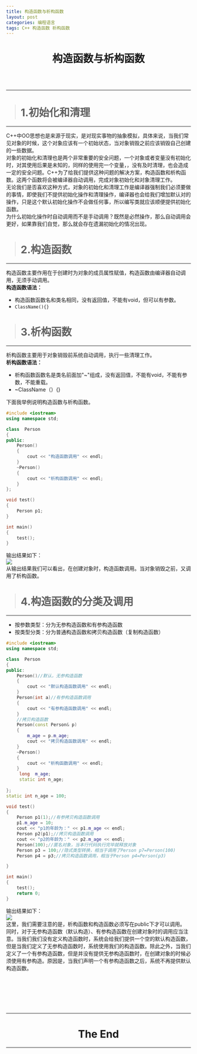 ```yaml
---
title: 构造函数与析构函数
layout: post
categories: 编程语言
tags: C++ 构造函数 析构函数
---
```

# <center>构造函数与析构函数<center/>  

<br/>
<br/>



-------------------------------  
>#  1.初始化和清理  

----------------------------------  
C++中OO思想也是来源于现实，是对现实事物的抽象模拟，具体来说，当我们常见对象的时候，这个对象应该有一个初始状态，当对象销毁之前应该销毁自己创建的一些数据。  
对象的初始化和清理也是两个非常重要的安全问题，一个对象或者变量没有初始化时，对其使用后果是未知的，同样的使用完一个变量，，没有及时清理，也会造成一定的安全问题。C++为了给我们提供这种问题的解决方案，构造函数和析构函数。这两个函数将会被编译器自动调用，完成对象初始化和对象清理工作。  
无论我们是否喜欢这种方式，对象的初始化和清理工作是编译器强制我们必须要做的事情，即使我们不提供初始化操作和清理操作，编译器也会给我们增加默认对的操作，只是这个默认初始化操作不会做任何事，所以编写类就应该顺便提供初始化函数。  
为什么初始化操作时自动调用而不是手动调用？既然是必然操作，那么自动调用会更好，如果靠我们自觉，那么就会存在遗漏初始化的情况出现。  
>#  2.构造函数  

----------------------------------  
构造函数主要作用在于创建时为对象的成员属性赋值，构造函数由编译器自动调用，无须手动调用。  
**构造函数语法：**  
- 构造函数函数名和类名相同，没有返回值，不能有void，但可以有参数。  
- `ClassName(){}`

>#  3.析构函数  

----------------------------------  
析构函数主要用于对象销毁前系统自动调用，执行一些清理工作。  
**析构函数语法：**  
- 析构函数函数名是类名前面加"~"组成，没有返回值，不能有void，不能有参数，不能重载。  
- ~ClassName（）{}  


下面我举例说明构造函数与析构函数。  
```c++
#include <iostream>
using namespace std;

class  Person
{
public:
	Person()
	{
		cout << "构造函数调用" << endl;
	}
	~Person()
	{
		cout << "析构函数调用" << endl;
	}
};

void test()
{
	Person p1;
}

int main()
{
	test();
}
```
输出结果如下：   
![](https://i.imgur.com/scjw1sV.png)  
从输出结果我们可以看出，在创建对象时，构造函数调用。当对象销毁之前，又调用了析构函数。

>#  4.构造函数的分类及调用  

----------------------------------  

- 按参数类型：分为无参构造函数和有参构造函数  
- 按类型分类：分为普通构造函数和拷贝构造函数（复制构造函数）  


```c++
#include <iostream>
using namespace std;

class  Person
{
public:
	Person()//默认，无参构造函数
	{
		cout << "默认构造函数调用" << endl;
	}
	Person(int a)//有参构造函数调用
	{
		cout << "有参构造函数调用" << endl;
	}
	//拷贝构造函数
	Person(const Person& p)
	{
		m_age = p.m_age;
		cout << "拷贝构造函数调用" << endl;
	}
	~Person()
	{
		cout << "析构函数调用" << endl;
	}
	 long  m_age;
	 static int n_age;
	
};
static int n_age = 100;

void test()
{
	Person p1(1);//有参拷贝构造函数调用
	p1.m_age = 10;
	cout << "p1的年龄为：" << p1.m_age << endl;
	Person p2(p1);//拷贝构造函数调用
	cout << "p2的年龄为：" << p2.m_age << endl;
	Person(100);//匿名对象，当本行代码执行完毕就释放对象
	Person p3 = 100;//隐式类型转换，相当于调用了Person p7=Person(100)
	Person p4 = p3;//拷贝构造函数调用，相当于Person p4=Person(p3)

}

int main()
{
	test();
	return 0;
}
```
输出结果如下：  
![](https://i.imgur.com/p5CGt8x.png)   
这里，我们需要注意的是，析构函数和构造函数必须写在public下才可以调用。  
同时，对于无参构造函数（默认构造）、有参构造函数在创建对象时的调用应当注意。当我们我们没有定义构造函数时，系统会给我们提供一个空的默认构造函数，但是当我们定义了无参构造函数时，系统使用我们的构造函数。除此之外，当我们定义了一个有参构造函数，但是并没有提供无参构造函数时，在创建对象的时候必须使用有参构造。原因是，当我们声明一个有参构造函数之后，系统不再提供默认构造函数。  

<br/><br/><br/><br/><br/>

-------------------------------------
# <center>The End<center/>  
-------------------------------------